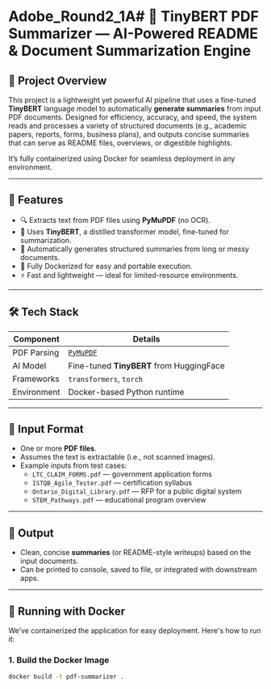 ﻿# Adobe_Round2_1A# 🧠 TinyBERT PDF Summarizer — AI-Powered README & Document Summarization Engine

## 📌 Project Overview

This project is a lightweight yet powerful AI pipeline that uses a fine-tuned **TinyBERT** language model to automatically **generate summaries** from input PDF documents. Designed for efficiency, accuracy, and speed, the system reads and processes a variety of structured documents (e.g., academic papers, reports, forms, business plans), and outputs concise summaries that can serve as README files, overviews, or digestible highlights.

It’s fully containerized using Docker for seamless deployment in any environment.

---

## 🚀 Features

- 🔍 Extracts text from PDF files using **PyMuPDF** (no OCR).
- 🧠 Uses **TinyBERT**, a distilled transformer model, fine-tuned for summarization.
- 🧾 Automatically generates structured summaries from long or messy documents.
- 🐳 Fully Dockerized for easy and portable execution.
- ⚡ Fast and lightweight — ideal for limited-resource environments.

---

## 🛠️ Tech Stack

| Component         | Details                                  |
|------------------|------------------------------------------|
| PDF Parsing       | [`PyMuPDF`](https://pymupdf.readthedocs.io) |
| AI Model         | Fine-tuned **TinyBERT** from HuggingFace |
| Frameworks       | `transformers`, `torch`                  |
| Environment      | Docker-based Python runtime              |

---

## 📂 Input Format

- One or more **PDF files**.
- Assumes the text is extractable (i.e., not scanned images).
- Example inputs from test cases:
  - `LTC_CLAIM_FORMS.pdf` — government application forms
  - `ISTQB_Agile_Tester.pdf` — certification syllabus
  - `Ontario_Digital_Library.pdf` — RFP for a public digital system
  - `STEM_Pathways.pdf` — educational program overview

---

## 🧠 Output

- Clean, concise **summaries** (or README-style writeups) based on the input documents.
- Can be printed to console, saved to file, or integrated with downstream apps.

---

## 🐳 Running with Docker

We’ve containerized the application for easy deployment. Here's how to run it:

### 1. Build the Docker Image
```bash
docker build -t pdf-summarizer .
